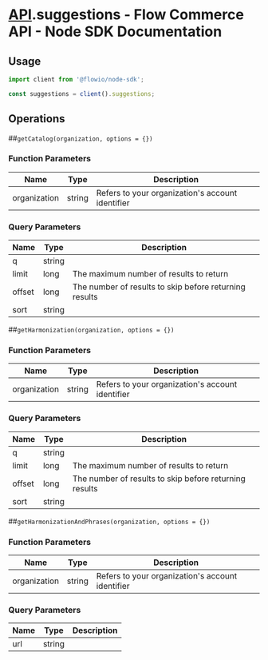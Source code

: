 # [API](README.md).suggestions - Flow Commerce API - Node SDK Documentation



## Usage

```JavaScript
import client from '@flowio/node-sdk';

const suggestions = client().suggestions;
```

## Operations

##`getCatalog(organization, options = {})`

### Function Parameters

| Name  | Type | Description |
| ---- | ---- | ---- |
| organization | string | Refers to your organization&#x27;s account identifier |

### Query Parameters

| Name  | Type | Description |
| ---- | ---- | ---- |
| q | string |  |
| limit | long | The maximum number of results to return |
| offset | long | The number of results to skip before returning results |
| sort | string |  |

##`getHarmonization(organization, options = {})`

### Function Parameters

| Name  | Type | Description |
| ---- | ---- | ---- |
| organization | string | Refers to your organization&#x27;s account identifier |

### Query Parameters

| Name  | Type | Description |
| ---- | ---- | ---- |
| q | string |  |
| limit | long | The maximum number of results to return |
| offset | long | The number of results to skip before returning results |
| sort | string |  |

##`getHarmonizationAndPhrases(organization, options = {})`

### Function Parameters

| Name  | Type | Description |
| ---- | ---- | ---- |
| organization | string | Refers to your organization&#x27;s account identifier |

### Query Parameters

| Name  | Type | Description |
| ---- | ---- | ---- |
| url | string |  |

